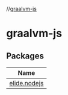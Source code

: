 //[graalvm-js](index.md)

# graalvm-js

## Packages

| Name |
|---|
| [elide.nodejs](graalvm-js/elide.nodejs/index.md) |
